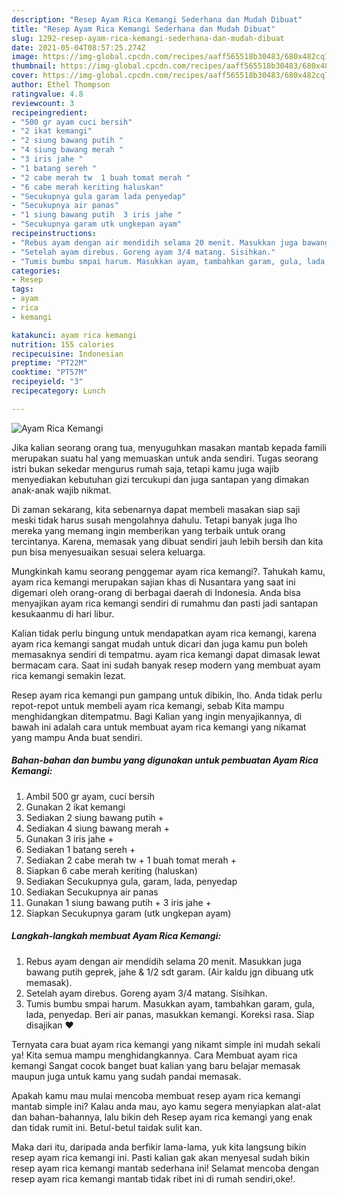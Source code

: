 ```yaml
---
description: "Resep Ayam Rica Kemangi Sederhana dan Mudah Dibuat"
title: "Resep Ayam Rica Kemangi Sederhana dan Mudah Dibuat"
slug: 1292-resep-ayam-rica-kemangi-sederhana-dan-mudah-dibuat
date: 2021-05-04T08:57:25.274Z
image: https://img-global.cpcdn.com/recipes/aaff565518b30483/680x482cq70/ayam-rica-kemangi-foto-resep-utama.jpg
thumbnail: https://img-global.cpcdn.com/recipes/aaff565518b30483/680x482cq70/ayam-rica-kemangi-foto-resep-utama.jpg
cover: https://img-global.cpcdn.com/recipes/aaff565518b30483/680x482cq70/ayam-rica-kemangi-foto-resep-utama.jpg
author: Ethel Thompson
ratingvalue: 4.8
reviewcount: 3
recipeingredient:
- "500 gr ayam cuci bersih"
- "2 ikat kemangi"
- "2 siung bawang putih "
- "4 siung bawang merah "
- "3 iris jahe "
- "1 batang sereh "
- "2 cabe merah tw  1 buah tomat merah "
- "6 cabe merah keriting haluskan"
- "Secukupnya gula garam lada penyedap"
- "Secukupnya air panas"
- "1 siung bawang putih  3 iris jahe "
- "Secukupnya garam utk ungkepan ayam"
recipeinstructions:
- "Rebus ayam dengan air mendidih selama 20 menit. Masukkan juga bawang putih geprek, jahe &amp; 1/2 sdt garam. (Air kaldu jgn dibuang utk memasak)."
- "Setelah ayam direbus. Goreng ayam 3/4 matang. Sisihkan."
- "Tumis bumbu smpai harum. Masukkan ayam, tambahkan garam, gula, lada, penyedap. Beri air panas, masukkan kemangi. Koreksi rasa. Siap disajikan ❤"
categories:
- Resep
tags:
- ayam
- rica
- kemangi

katakunci: ayam rica kemangi 
nutrition: 155 calories
recipecuisine: Indonesian
preptime: "PT22M"
cooktime: "PT57M"
recipeyield: "3"
recipecategory: Lunch

---
```



![Ayam Rica Kemangi](https://img-global.cpcdn.com/recipes/aaff565518b30483/680x482cq70/ayam-rica-kemangi-foto-resep-utama.jpg)

Jika kalian seorang orang tua, menyuguhkan masakan mantab kepada famili merupakan suatu hal yang memuaskan untuk anda sendiri. Tugas seorang istri bukan sekedar mengurus rumah saja, tetapi kamu juga wajib menyediakan kebutuhan gizi tercukupi dan juga santapan yang dimakan anak-anak wajib nikmat.

Di zaman  sekarang, kita sebenarnya dapat membeli masakan siap saji meski tidak harus susah mengolahnya dahulu. Tetapi banyak juga lho mereka yang memang ingin memberikan yang terbaik untuk orang tercintanya. Karena, memasak yang dibuat sendiri jauh lebih bersih dan kita pun bisa menyesuaikan sesuai selera keluarga. 



Mungkinkah kamu seorang penggemar ayam rica kemangi?. Tahukah kamu, ayam rica kemangi merupakan sajian khas di Nusantara yang saat ini digemari oleh orang-orang di berbagai daerah di Indonesia. Anda bisa menyajikan ayam rica kemangi sendiri di rumahmu dan pasti jadi santapan kesukaanmu di hari libur.

Kalian tidak perlu bingung untuk mendapatkan ayam rica kemangi, karena ayam rica kemangi sangat mudah untuk dicari dan juga kamu pun boleh memasaknya sendiri di tempatmu. ayam rica kemangi dapat dimasak lewat bermacam cara. Saat ini sudah banyak resep modern yang membuat ayam rica kemangi semakin lezat.

Resep ayam rica kemangi pun gampang untuk dibikin, lho. Anda tidak perlu repot-repot untuk membeli ayam rica kemangi, sebab Kita mampu menghidangkan ditempatmu. Bagi Kalian yang ingin menyajikannya, di bawah ini adalah cara untuk membuat ayam rica kemangi yang nikamat yang mampu Anda buat sendiri.

<!--inarticleads1-->

##### Bahan-bahan dan bumbu yang digunakan untuk pembuatan Ayam Rica Kemangi:

1. Ambil 500 gr ayam, cuci bersih
1. Gunakan 2 ikat kemangi
1. Sediakan 2 siung bawang putih +
1. Sediakan 4 siung bawang merah +
1. Gunakan 3 iris jahe +
1. Sediakan 1 batang sereh +
1. Sediakan 2 cabe merah tw + 1 buah tomat merah +
1. Siapkan 6 cabe merah keriting (haluskan)
1. Sediakan Secukupnya gula, garam, lada, penyedap
1. Sediakan Secukupnya air panas
1. Gunakan 1 siung bawang putih + 3 iris jahe +
1. Siapkan Secukupnya garam (utk ungkepan ayam)




<!--inarticleads2-->

##### Langkah-langkah membuat Ayam Rica Kemangi:

1. Rebus ayam dengan air mendidih selama 20 menit. Masukkan juga bawang putih geprek, jahe &amp; 1/2 sdt garam. (Air kaldu jgn dibuang utk memasak).
1. Setelah ayam direbus. Goreng ayam 3/4 matang. Sisihkan.
1. Tumis bumbu smpai harum. Masukkan ayam, tambahkan garam, gula, lada, penyedap. Beri air panas, masukkan kemangi. Koreksi rasa. Siap disajikan ❤




Ternyata cara buat ayam rica kemangi yang nikamt simple ini mudah sekali ya! Kita semua mampu menghidangkannya. Cara Membuat ayam rica kemangi Sangat cocok banget buat kalian yang baru belajar memasak maupun juga untuk kamu yang sudah pandai memasak.

Apakah kamu mau mulai mencoba membuat resep ayam rica kemangi mantab simple ini? Kalau anda mau, ayo kamu segera menyiapkan alat-alat dan bahan-bahannya, lalu bikin deh Resep ayam rica kemangi yang enak dan tidak rumit ini. Betul-betul taidak sulit kan. 

Maka dari itu, daripada anda berfikir lama-lama, yuk kita langsung bikin resep ayam rica kemangi ini. Pasti kalian gak akan menyesal sudah bikin resep ayam rica kemangi mantab sederhana ini! Selamat mencoba dengan resep ayam rica kemangi mantab tidak ribet ini di rumah sendiri,oke!.

